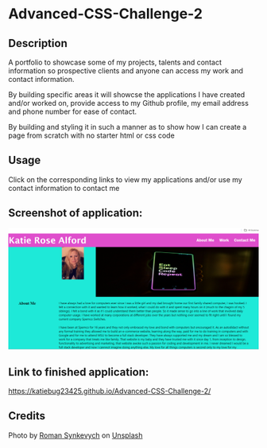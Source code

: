 # Advanced-CSS-Challenge-2
## Description
A portfolio to showcase some of my projects, talents and contact information so prospective clients and anyone can access my work and contact information. 

By building specific areas it will showcse the applications I have created and/or worked on, provide access to my Github profile, my email address and phone number for ease of contact.

By building and styling it in such a manner as to show how I can create a page from scratch with no starter html or css code

## Usage
Click on the corresponding links to view my applications and/or use my contact information to contact me

## Screenshot of application:
![screenshot for links to more information](./Images/screenshot%20of%20challenge%202.png)

## Link to finished application:
https://katiebug23425.github.io/Advanced-CSS-Challenge-2/

## Credits
Photo by <a href="https://unsplash.com/@synkevych?utm_content=creditCopyText&utm_medium=referral&utm_source=unsplash">Roman Synkevych</a> on <a href="https://unsplash.com/photos/black-android-smartphone-vXInUOv1n84?utm_content=creditCopyText&utm_medium=referral&utm_source=unsplash">Unsplash</a>
  
